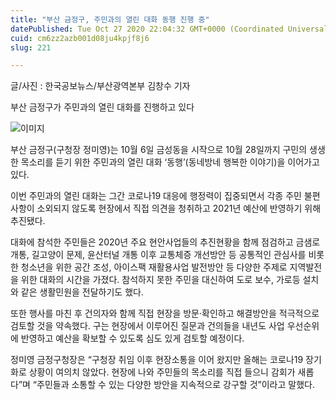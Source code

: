 ```yaml
---
title: "부산 금정구, 주민과의 열린 대화 동행 진행 중"
datePublished: Tue Oct 27 2020 22:04:32 GMT+0000 (Coordinated Universal Time)
cuid: cm6zz2azb001d08ju4kpjf8j6
slug: 221

---
```



글/사진 : 한국공보뉴스/부산광역본부 김창수 기자

부산 금정구가 주민과의 열린 대화를 진행하고 있다

![이미지](https://cdn.hashnode.com/res/hashnode/image/upload/v1739247513030/d0f750be-1a6c-4dca-a75f-ef38a97bea5b.jpeg)

부산 금정구(구청장 정미영)는 10월 6일 금성동을 시작으로 10월 28일까지 구민의 생생한 목소리를 듣기 위한 주민과의 열린 대화 ‘동행’(동네방네 행복한 이야기)을 이어가고 있다.

이번 주민과의 열린 대화는 그간 코로나19 대응에 행정력이 집중되면서 각종 주민 불편 사항이 소외되지 않도록 현장에서 직접 의견을 청취하고 2021년 예산에 반영하기 위해 추진됐다.

대화에 참석한 주민들은 2020년 주요 현안사업들의 추진현황을 함께 점검하고 금샘로 개통, 길고양이 문제, 윤산터널 개통 이후 교통체증 개선방안 등 공통적인 관심사를 비롯한 청소년을 위한 공간 조성, 아이스팩 재활용사업 발전방안 등 다양한 주제로 지역발전을 위한 대화의 시간을 가졌다. 참석하지 못한 주민을 대신하여 도로 보수, 가로등 설치와 같은 생활민원을 전달하기도 했다.

또한 행사를 마친 후 건의자와 함께 직접 현장을 방문·확인하고 해결방안을 적극적으로 검토할 것을 약속했다. 구는 현장에서 이루어진 질문과 건의들을 내년도 사업 우선순위에 반영하고 예산을 확보할 수 있도록 심도 있게 검토할 예정이다.

정미영 금정구청장은 “구청장 취임 이후 현장소통을 이어 왔지만 올해는 코로나19 장기화로 상황이 여의치 않았다. 현장에 나와 주민들의 목소리를 직접 들으니 감회가 새롭다”며 “주민들과 소통할 수 있는 다양한 방안을 지속적으로 강구할 것”이라고 말했다.